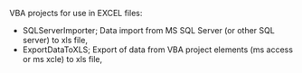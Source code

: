 VBA projects for use in EXCEL files:
- SQLServerImporter; Data import from MS SQL Server (or other SQL server) to xls file,
- ExportDataToXLS; Export of data from VBA project elements (ms access or ms xcle) to xls file,
